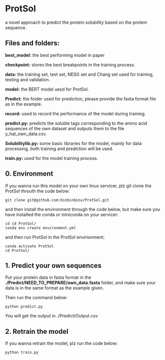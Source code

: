 # ProtSol

a novel approach to predict  the protein solubility based on the protein sequence.

## Files and folders:

**best_model:** the best performing model in paper

**checkpoint:** stores the best breakpoints in the training process.

**data:** the training set, test set, NESG set and Chang set used for training, testing and validation.

**model:** the BERT model uesd for ProtSol.

**Predict:** the folder used for prediction, please provide the fasta format file as in the example.

**record:** used to record the performance of the model during training.

**predict.py:** predicts the soluble tags corresponding to the amino acid sequences of the own dataset and outputs them to the file y_hat_own_data.csv.

**Solubilitylib.py:** some basic libraries for the model, mainly for data processing, both training and prediction will be used.

**train.py:** used for the model training process.

## 0. Environment

If you wanna run this model on your own linux servicer, plz git clone the ProtSol throuth the code below:

```shell
git clone git@github.com:binbinbinv/ProtSol.git
```

and then install the environment through the code below, but make sure you have installed the conda or miniconda on your servicer:

```shell
cd cd ProtSol/
conda env create environment.yml
```

and then run ProtSol in the ProtSol envirionment:

```shell
conda activate ProtSol
cd ProtSol/
```

## 1. Predict your own sequences

Put your protein data in fasta format in the **./Predict/NEED_TO_PREPARE/own_data.fasta** folder, and make sure your data is in the same format as the example given.

Then run the command below:

```shell
python predict.py
```

You will get the output in ./Predict/Output.csv

## 2. Retrain the model

If you wanna retrain the model, plz run the code below:

```shell
python train.py
```

